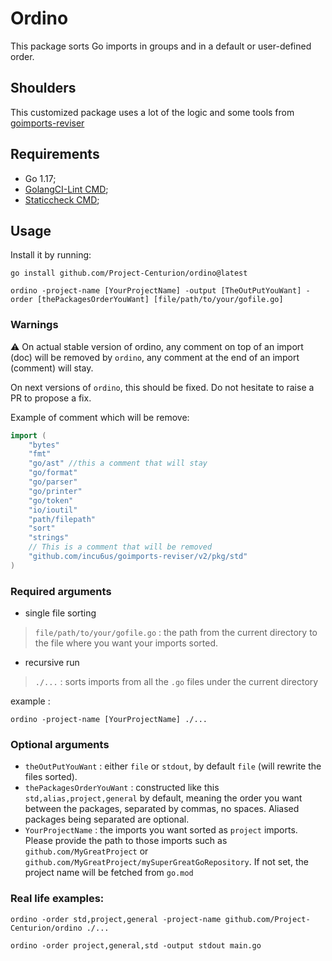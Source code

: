 # Ordino

This package sorts Go imports in groups and in a default or user-defined order. 

## Shoulders

This customized package uses a lot of the logic and some tools from [goimports-reviser](https://github.com/incu6us/goimports-reviser)

## Requirements

* Go 1.17;
* [GolangCI-Lint CMD](https://github.com/golangci/golangci-lint);
* [Staticcheck CMD](https://staticcheck.io);

## Usage

Install it by running:

```shell
go install github.com/Project-Centurion/ordino@latest
```

```shell
ordino -project-name [YourProjectName] -output [TheOutPutYouWant] -order [thePackagesOrderYouWant] [file/path/to/your/gofile.go]
```

### Warnings

:warning: On actual stable version of ordino, any comment on top of an import (doc) will be removed by `ordino`,
any comment at the end of an import (comment) will stay.

On next versions of `ordino`, this should be fixed. Do not hesitate to raise a PR to propose a fix.

Example of comment which will be remove:
```go
import (
	"bytes"
	"fmt"
	"go/ast" //this a comment that will stay
	"go/format"
	"go/parser"
	"go/printer"
	"go/token"
	"io/ioutil"
	"path/filepath"
	"sort"
	"strings"
	// This is a comment that will be removed
	"github.com/incu6us/goimports-reviser/v2/pkg/std"
)
```

### Required arguments

* single file sorting

> `file/path/to/your/gofile.go` : the path from the current directory to the file where you want your imports sorted.

* recursive run

> `./...` : sorts imports from all the `.go` files under the current directory

example :

```shell
ordino -project-name [YourProjectName] ./...
```

### Optional arguments

* `theOutPutYouWant` : either `file` or `stdout`, by default `file` (will rewrite the files sorted).
* `thePackagesOrderYouWant` : constructed like this `std,alias,project,general` by default, meaning the order you want between
the packages, separated by commas, no spaces. Aliased packages being separated are optional.
* `YourProjectName` : the imports you want sorted as `project` imports. Please provide the path to those imports such as `github.com/MyGreatProject`
or `github.com/MyGreatProject/mySuperGreatGoRepository`. If not set, the project name will be fetched from `go.mod`


### Real life examples: 

```shell
ordino -order std,project,general -project-name github.com/Project-Centurion/ordino ./...
```

```shell
ordino -order project,general,std -output stdout main.go
```

